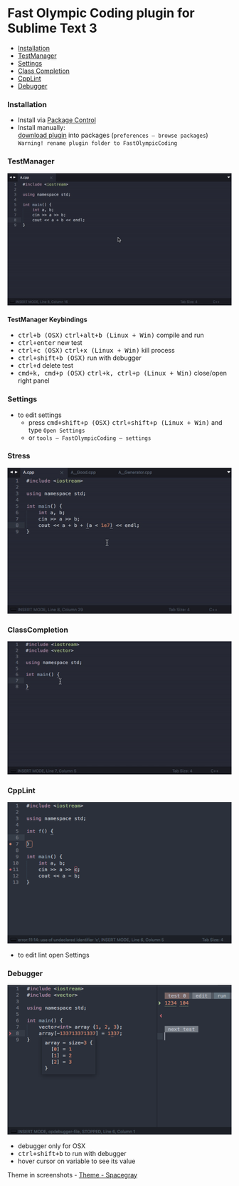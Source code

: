 Fast Olympic Coding plugin for Sublime Text 3
================
 * [Installation](#installation)
 * [TestManager](#testmanager)
 * [Settings](#settings)
 * [Class Completion](#classcompletion)
 * [CppLint](#cpplint)
 * [Debugger](#debugger)
 
### Installation
 * Install via [Package Control](https://packagecontrol.io/packages/CppFastOlympicCoding)
 * Install manually:<br>
       [download plugin](https://github.com/Jatana/FastOlympicCoding/archive/master.zip) into packages (`preferences — browse packages`)<br>
       `Warning! rename plugin folder to FastOlympicCoding`

### TestManager
 ![TestManager](ScreenShots/TestManagerNew.gif)
#### TestManager Keybindings
 * <kbd>ctrl+b (OSX)</kbd> <kbd>ctrl+alt+b (Linux + Win)</kbd> compile and run
 * <kbd>ctrl+enter</kbd> new test
 * <kbd>ctrl+c (OSX)</kbd>  <kbd>ctrl+x (Linux + Win)</kbd> kill process
 * <kbd>ctrl+shift+b (OSX)</kbd> run with debugger
 * <kbd>ctrl+d</kbd> delete test
 * <kbd>cmd+k, cmd+p (OSX)</kbd> <kbd>ctrl+k, ctrl+p (Linux + Win)</kbd> close/open right panel

### Settings
 * to edit settings
   * press <kbd>cmd+shift+p (OSX)</kbd> <kbd>ctrl+shift+p (Linux + Win)</kbd> and type `Open Settings`
   * or `tools — FastOlympicCoding — settings`

### Stress
 ![Stress](ScreenShots/StressNew.gif)

### ClassCompletion
 ![ClassCompletion](ScreenShots/ClassComplete.gif)

### CppLint
 ![CppLint](ScreenShots/CppLintNew.png)
 
 * to edit lint open Settings
 
### Debugger
 ![Debugger](ScreenShots/DebuggerNew2.png)

 * debugger only for OSX
 * <kbd>ctrl+shift+b</kbd> to run with debugger
 * hover cursor on variable to see its value


Theme in screenshots - [Theme - Spacegray](https://packagecontrol.io/packages/Theme%20-%20Spacegray)
